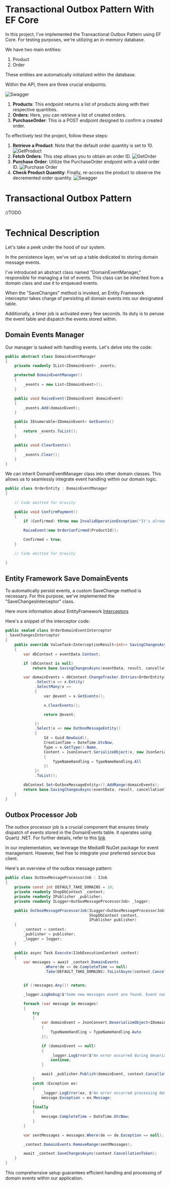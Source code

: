 # Transactional Outbox Pattern With EF Core

In this project, I've implemented the Transactional Outbox Pattern using EF Core. 
For testing purposes, we're utilizing an in-memory database.

We have two main entities:
1. Product
2. Order

These entities are automatically initialized within the database.

Within the API, there are three crucial endpoints:

![Swagger](assets/SwaggerHome.png)

1. **Products**: This endpoint returns a list of products along with their respective quantities.
2. **Orders**: Here, you can retrieve a list of created orders.
3. **PurchaseOrder**: This is a POST endpoint designed to confirm a created order.

To effectively test the project, follow these steps:
1. **Retrieve a Product**: Note that the default order quantity is set to 10.
    ![GetProduct](assets/GetProduct01.png)
2. **Fetch Orders**: This step allows you to obtain an order ID.
   ![GetOrder](assets/GetOrder01.png)
3. **Purchase Order**: Utilize the PurchaseOrder endpoint with a valid order ID.
   ![Purchase Order](assets/PurchaseOrder.png)
4. **Check Product Quantity**: Finally, re-access the product to observe the decremented order quantity.
    ![Swagger](assets/GetProduct02.png)

# Transactional Outbox Pattern

//TODO

# Technical Description

Let's take a peek under the hood of our system.

In the persistence layer, we've set up a table dedicated to storing domain message events.

I've introduced an abstract class named "DomainEventManager," responsible for managing a list of events.
This class can be inherited from a domain class and use it to enqueued events. 

When the "SaveChanges" method is invoked, an Entity Framework interceptor takes charge of persisting all domain events into our designated table.

Additionally, a timer job is activated every few seconds. Its duty is to peruse the event table and dispatch the events stored within.

## Domain Events Manager

Our manager is tasked with handling events.
Let's delve into the code:

```C#
public abstract class DomainEventManager
{
    private readonly IList<IDomainEvent> _events;

    protected DomainEventManager()
    {
        _events = new List<IDomainEvent>();
    }

    public void RaiseEvent(IDomainEvent domainEvent)
    {
        _events.Add(domainEvent);
    }

    public IEnumerable<IDomainEvent> GetEvents()
    {
        return _events.ToList();
    }

    public void ClearEvents()
    {
        _events.Clear();
    }
}
```

We can inherit DomainEventManager class into other domain classes. 
This allows us to seamlessly integrate event handling within our domain logic.

```C#
public class OrderEntity : DomainEventManager
{
    
    // Code omitted for brevity

    public void ConfirmPayment()
    {
        if (Confirmed) throw new InvalidOperationException("It's already confirmed.");

        RaiseEvent(new OrderConfirmed(ProductId));

        Confirmed = true;
    }

    // Code omitted for brevity

}
```


## Entity Framework Save DomainEvents

To automatically persist events, a custom SaveChange method is necessary.
For this purpose, we've implemented the "SaveChangesInterceptor" class. 
 
Here more information about EntityFramework [Interceptors](https://learn.microsoft.com/en-us/ef/core/logging-events-diagnostics/interceptors)

 Here's a snippet of the interceptor code:

```C#
public sealed class OrderDomainEventInterceptor
: SaveChangesInterceptor
{
    public override ValueTask<InterceptionResult<int>> SavingChangesAsync(DbContextEventData eventData, InterceptionResult<int> result, CancellationToken cancellationToken = default)
    {
        var dbContext = eventData.Context;

        if (dbContext is null)
            return base.SavingChangesAsync(eventData, result, cancellationToken);

        var domainEvents = dbContext.ChangeTracker.Entries<OrderEntity>()
             .Select(x => x.Entity)
             .SelectMany(x =>
             {
                 var @event = x.GetEvents();

                 x.ClearEvents();

                 return @event;

             })
             .Select(x => new OutboxMessageEntity()
             {
                 Id = Guid.NewGuid(),
                 CreationTime = DateTime.UtcNow,
                 Type = x.GetType().Name,
                 Content = JsonConvert.SerializeObject(x, new JsonSerializerSettings
                 {
                     TypeNameHandling = TypeNameHandling.All
                 })
             })
             .ToList();

        dbContext.Set<OutboxMessageEntity>().AddRange(domainEvents);
        return base.SavingChangesAsync(eventData, result, cancellationToken);
    }
}
```


## Outbox Processor Job

The outbox processor job is a crucial component that ensures timely dispatch of events stored in the DomainEvents table. It operates using Quartz .NET. For further details, refer to this [link](https://www.quartz-scheduler.net/)

In our implementation, we leverage the MediatR NuGet package for event management. However, feel free to integrate your preferred service bus client.

Here's an overview of the outbox message pattern:
```C#
public class OutboxMessageProcessorJob : IJob
{
    private const int DEFAULT_TAKE_DOMAINS = 10;
    private readonly ShopDbContext _context;
    private readonly IPublisher _publisher;
    private readonly ILogger<OutboxMessageProcessorJob> _logger;

    public OutboxMessageProcessorJob(ILogger<OutboxMessageProcessorJob> logger,
                                     ShopDbContext context,
                                     IPublisher publisher)
    {
        _context = context;
        _publisher = publisher;
        _logger = logger;
    }

    public async Task Execute(IJobExecutionContext context)
    {
        var messages = await _context.DomainEvents
                 .Where(de => de.CompleteTime == null)
                 .Take(DEFAULT_TAKE_DOMAINS).ToListAsync(context.CancellationToken);


        if (!messages.Any()) return;

        _logger.LogDebug($"Some new messages event are found. Event number: {messages.Count}");

        foreach (var message in messages)
        {
            try
            {
                var domainEvent = JsonConvert.DeserializeObject<IDomainEvent>(message.Content, new JsonSerializerSettings
                {
                    TypeNameHandling = TypeNameHandling.Auto
                });

                if (domainEvent == null)
                {
                    _logger.LogError($"An error occurred during deserialization. Domain Event Id:{message.Id}");
                    continue;
                }

                await _publisher.Publish(domainEvent, context.CancellationToken);
            }
            catch (Exception ex)
            {
                _logger.LogError(ex, $"An error occurred processing domain event messages.");
                message.Exception = ex.Message;
            }
            finally
            {
                message.CompleteTime = DateTime.UtcNow;
            }
        }

        var sentMessages = messages.Where(de => de.Exception == null);

        _context.DomainEvents.RemoveRange(sentMessages);

        await _context.SaveChangesAsync(context.CancellationToken);
    }
}
```

This comprehensive setup guarantees efficient handling and processing of domain events within our application.
